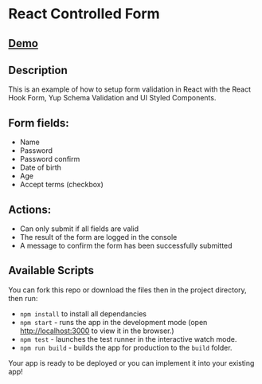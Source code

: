 # React Controlled Form

## [Demo](https://react-form-oplevan.netlify.app)

## Description

This is an example of how to setup form validation in React with the React Hook Form, Yup Schema Validation and UI Styled Components.

## Form fields:

* Name
* Password
* Password confirm
* Date of birth
* Age
* Accept terms (checkbox)

## Actions:

* Can only submit if all fields are valid
* The result of the form are logged in the console
* A message to confirm the form has been successfully submitted

## Available Scripts

You can fork this repo or download the files then in the project directory, then run:

* `npm install` to install all dependancies
* `npm start` - runs the app in the development mode (open [http://localhost:3000](http://localhost:3000) to view it in the browser.)
* `npm test` - launches the test runner in the interactive watch mode.
* `npm run build` - builds the app for production to the `build` folder.

Your app is ready to be deployed or you can implement it into your existing app!
